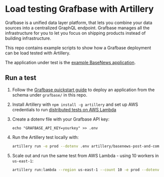 # Load testing Grafbase with Artillery

Grafbase is a unified data layer platform, that lets you combine your data sources into a centralized GraphQL endpoint. Grafbase manages all the infrastructure for you to let you focus on shipping products instead of building infrastructure.

This repo contains example scripts to show how a Grafbase deployment can be load tested with Artillery.

The application under test is the [example BaseNews application](https://grafbase.com/docs/quickstart/get-started).

## Run a test

1. Follow the [Grafbase quickstart guide](https://grafbase.com/docs/quickstart/get-started) to deploy an application from the schema under `grafbase/` in this repo.
2. Install Artillery with `npm install -g artillery` and set up AWS credentials to run [distributed tests on AWS Lambda](https://www.artillery.io/docs/load-testing-at-scale/aws-lambda)
3. Create a dotenv file with your Grafbase API key:
    ```
    echo "GRAFBASE_API_KEY=yourkey" >> .env
    ```
4. Run the Artillery test locally with:

    ```sh
    artillery run -e prod --dotenv .env artillery/basenews-post-and-comment.yml
    ```
5. Scale out and run the same test from AWS Lambda - using 10 workers in `us-east-1`:

    ```sh
    artillery run:lambda --region us-east-1 --count 10 -e prod --dotenv .env artillery/basenews-post-and-comment.yml
    ```
